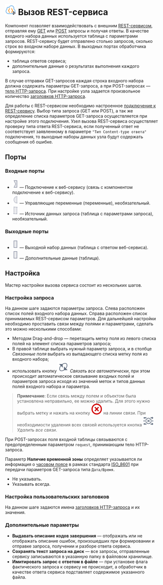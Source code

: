 # ![](../../images/icons/data-sources/web-rest-client_default.svg) Вызов REST-сервиса

Компонент позволяет взаимодействовать с внешним [REST-сервисом](https://ru.wikipedia.org/wiki/REST), отправляя ему [GET]((https://ru.wikipedia.org/wiki/HTTP#GET)) или [POST](https://ru.wikipedia.org/wiki/HTTP#POST) запросы и получая ответы. В качестве входного набора данных используется таблица с параметрами запросов. REST-сервису будет отправлено столько запросов, сколько строк во входном наборе данных. В выходных портах обработчика формируются:

- таблица ответов сервиса;
- дополнительные данные о результатах выполнения каждого запроса.

В случае отправки GET-запросов каждая строка входного набора должна содержать параметры GET-запроса, а при POST-запросах — [тело HTTP-запроса](https://ru.wikipedia.org/wiki/HTTP#Тело_сообщения). При настройке узла задается произвольное количество [заголовков HTTP-запроса](https://ru.wikipedia.org/wiki/HTTP#Заголовки).

Для работы с REST-сервисом необходимо настроенное [подключение к REST-сервису](../../integration/connections/list/rest-service.md). Выбор типа запроса (GET или POST), а так же определение списка параметров GET-запроса осуществляется при настройке этого подключения. Узел вызова REST-сервиса осуществляет проверку типа  ответа REST-сервиса, если полученный ответ не соответствует заявленному в параметре `"Тип Content-type ответа"` подключения, то выходные наборы данных узла будут содержать сообщения об ошибке.

## Порты

### Входные порты

* ![](../../images/icons/ports/input_connection_inactive.svg) — Подключение к веб-сервису (связь с компонентом подключение к веб-сервису).
* ![](../../images/icons/ports/optional_input_variable_inactive.svg) — Управляющие переменные (переменные), необязательный.
* ![](../../images/icons/ports/optional_output_table_inactive.svg) — Источник данных запроса (таблица с параметрами запроса), необязательный.

### Выходные порты

* ![](../../images/icons/ports/output_table_inactive.svg) — Выходной набор данных (таблица с ответом веб-сервиса).
* ![](../../images/icons/ports/output_table_inactive.svg) — Дополнительные данные (таблица).

## Настройка

Мастер настройки вызова сервиса состоит из нескольких шагов.

### Настройка запроса

На данном шаге задаются параметры запроса. Слева расположен список полей входного набора данных. Справа расположен список принимаемых REST-сервисом параметров. Для дальнейшей настройки необходимо проставить связи между полями и параметрами, сделать это можно несколькими способами:

* Методом Drag-and-drop — перетащить метку поля из левого списка полей на элемент списка параметров запроса;
* В правой таблице выбрать нужный параметр запроса, и в столбце *Связанные поля* выбрать из выпадающего списка метку поля из входного набора;
* использовать кнопку ![](../../images/icons/toolbar-controls_18x18/toolbar-controls_18x18_auto-connect_default.svg) *Связать все автоматически*, при этом происходит автоматическое связывание входных полей и параметров запроса исходя из значений меток и типов данных полей входного набора и параметра.

> **Примечание**: Если связь между полем и объектом была установлена неправильно, ее можно удалить. Для этого нужно выбрать метку и нажать на кнопку ![](../../media/app/icons/toolbar-18/toolbar-delete-join.svg) на линии связи. При необходимости удаления всех связей используется кнопка ![](../../images/icons/toolbar-controls_18x18/toolbar-controls_18x18_remove-all-links_default.svg) *Удалить все связи*.

При POST-запросах поля входной таблицы связываются с предопределенным параметром `request`, принимающим тело HTTP-запроса.

Параметр **Наличие временной зоны** определяет указывается ли информация о [часовом поясе](https://ru.wikipedia.org/wiki/Список_часовых_поясов_по_странам) в рамках стандарта [ISO_8601](https://ru.wikipedia.org/wiki/ISO_8601) при передачи параметров GET-запроса типа `Дата/Время`.

- Не указывать.
- Указывать всегда.

### Настройка пользовательских заголовков

На данном шаге задаются имена [заголовков HTTP-запроса](https://ru.wikipedia.org/wiki/HTTP#Заголовки) и их значения.

### Дополнительные параметры

* **Выдавать описание кодов завершения** — отображать или не отображать описание ошибок, произошедших при формировании и отправке запроса, получении и разборе ответа сервиса.
* **Сохранять текст запроса на диск** — все запросы, отправленные сервису записываются в указанную папку в файловом хранилище.
* **Имитировать запрос с ответом в файле** — при установке флага фактического запроса к сервису не происходит, а обработчик в качестве ответа сервиса подставляет содержимое указанного файла.